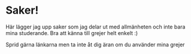 # Saker!

Här lägger jag upp saker som jag delar ut med allmänheten och inte bara mina studerande.
Bra att känna till grejer helt enkelt :)

Sprid gärna länkarna men ta inte åt dig äran om du använder mina grejer
